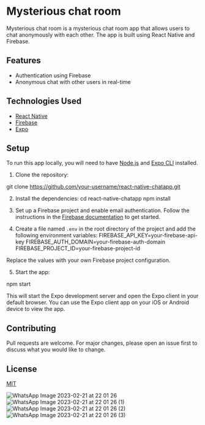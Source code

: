 # Mysterious chat room 

Mysterious chat room is a mysterious chat room app that allows users to chat anonymously with each other. The app is built using React Native and Firebase.

## Features

- Authentication using Firebase
- Anonymous chat with other users in real-time

## Technologies Used

- [React Native](https://reactnative.dev/)
- [Firebase](https://firebase.google.com/)
- [Expo](https://expo.dev/)


## Setup

To run this app locally, you will need to have [Node.js](https://nodejs.org) and [Expo CLI](https://docs.expo.dev/workflow/expo-cli/) installed.

1. Clone the repository:

git clone https://github.com/your-username/react-native-chatapp.git

2. Install the dependencies:
cd react-native-chatapp
npm install

3. Set up a Firebase project and enable email authentication. Follow the instructions in the [Firebase documentation](https://firebase.google.com/docs/auth/web/start) to get started.

4. Create a file named `.env` in the root directory of the project and add the following environment variables:
FIREBASE_API_KEY=your-firebase-api-key
FIREBASE_AUTH_DOMAIN=your-firebase-auth-domain
FIREBASE_PROJECT_ID=your-firebase-project-id

Replace the values with your own Firebase project configuration.

5. Start the app:

npm start

This will start the Expo development server and open the Expo client in your default browser. You can use the Expo client app on your iOS or Android device to view the app.

## Contributing

Pull requests are welcome. For major changes, please open an issue first to discuss what you would like to change.


## License

[MIT](https://choosealicense.com/licenses/mit/)

![WhatsApp Image 2023-02-21 at 22 01 26](https://user-images.githubusercontent.com/103312138/220595241-01f6ccb2-710f-4bd1-87e2-26d7d6105806.jpeg)
![WhatsApp Image 2023-02-21 at 22 01 26 (1)](https://user-images.githubusercontent.com/103312138/220595264-87a4b7b2-dd9c-4474-baf1-d804f2c252c4.jpeg)
![WhatsApp Image 2023-02-21 at 22 01 26 (2)](https://user-images.githubusercontent.com/103312138/220595292-38612dc8-4711-4d78-b051-80f440c4c518.jpeg)
![WhatsApp Image 2023-02-21 at 22 01 26 (3)](https://user-images.githubusercontent.com/103312138/220595310-c648fbc2-baa8-4763-a3ea-85ed3a6041e0.jpeg)

